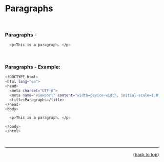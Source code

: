 <a name="topage"></a>

# Paragraphs

<br/>

### Paragraphs - 

  ```sh
    <p>This is a paragraph. </p>
  ```

<br/>

### Paragraphs -  Example:
  ```sh
<!DOCTYPE html>
<html lang="en">
  <head>
    <meta charset="UTF-8">
    <meta name="viewport" content="width=device-width, initial-scale=1.0">
    <title>Paragraphs</title>
  </head>
  <body>

    <p>This is a paragraph. </p>

  </body>
</html>
  ```

<br/>

---

<p align="right">(<a href="#topage">back to top</a>)</p>
<br/>
<br/>